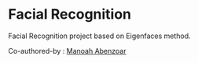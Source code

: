 # Facial Recognition
Facial Recognition project based on Eigenfaces method.

Co-authored-by : [Manoah Abenzoar](https://github.com/ManoahABENZOAR)
